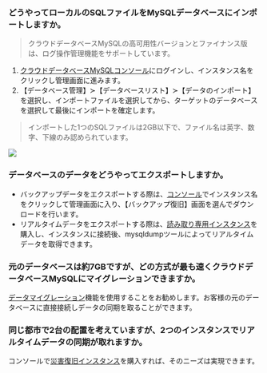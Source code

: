 ### どうやってローカルのSQLファイルをMySQLデータベースにインポートしますか。
>クラウドデータベースMySQLの高可用性バージョンとファイナンス版は、ログ操作管理機能をサポートしています。
>
1. [クラウドデータベースMySQLコンソール](https://console.cloud.tencent.com/cdb)にログインし、インスタンス名をクリックし管理画面に進みます。
2. 【データベース管理】≻【データベースリスト】≻【データのインポート】を選択し、インポートファイルを選択してから、ターゲットのデータベースを選択して最後にインポートを確定します。
>インポートした1つのSQLファイルは2GB以下で、ファイル名は英字、数字、下線のみ認められています。
>
![](https://main.qcloudimg.com/raw/a8854e74caebb9c69d831dc1583c10c0.png)

### データベースのデータをどうやってエクスポートしますか。
- バックアップデータをエクスポートする際は、[コンソール](https://console.cloud.tencent.com/cdb)でインスタンス名をクリックして管理画面に入り、【バックアップ復旧】画面を選んでダウンロードを行います。
- リアルタイムデータをエクスポートする際は、[読み取り専用インスタンス](https://intl.cloud.tencent.com/document/product/236/7270)を購入し、インスタンスに接続後、mysqldumpツールによってリアルタイムデータを取得できます。

### 元のデータベースは約7GBですが、どの方式が最も速くクラウドデータベースMySQLにマイグレーションできますか。
[データマイグレーション](https://intl.cloud.tencent.com/document/product/571/34103)機能を使用することをお勧めします。お客様の元のデータベースに直接接続しデータの同期を取ることができます。

### 同じ都市で2台の配置を考えていますが、2つのインスタンスでリアルタイムデータの同期が取れますか。
コンソールで[災害復旧インスタンス](https://intl.cloud.tencent.com/document/product/236/7272)を購入すれば、そのニーズは実現できます。


